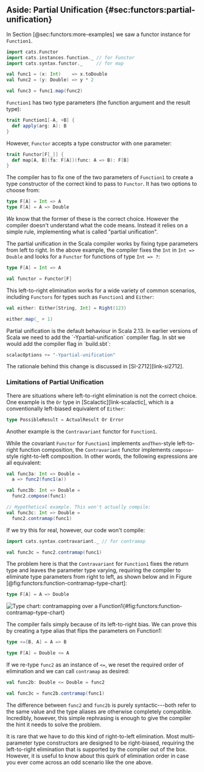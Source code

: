 ## Aside: Partial Unification {#sec:functors:partial-unification}

In Section [@sec:functors:more-examples]
we saw a functor instance for `Function1`.

```scala mdoc:silent
import cats.Functor
import cats.instances.function._ // for Functor
import cats.syntax.functor._     // for map

val func1 = (x: Int)    => x.toDouble
val func2 = (y: Double) => y * 2
```
```scala mdoc
val func3 = func1.map(func2)
```

`Function1` has two type parameters
(the function argument and the result type):

```scala
trait Function1[-A, +B] {
  def apply(arg: A): B
}
```

However, `Functor` accepts a type constructor with one parameter:

```scala
trait Functor[F[_]] {
  def map[A, B](fa: F[A])(func: A => B): F[B]
}
```

The compiler has to fix one of the two parameters
of `Function1` to create a type constructor
of the correct kind to pass to `Functor`.
It has two options to choose from:

```scala
type F[A] = Int => A
type F[A] = A => Double
```

*We* know that the former of these is the correct choice.
However the compiler doesn't understand what the code means.
Instead it relies on a simple rule, 
implementing what is called "partial unification".

The partial unification in the Scala compiler
works by fixing type parameters from left to right.
In the above example, the compiler fixes
the `Int` in `Int => Double`
and looks for a `Functor` for functions of type `Int => ?`:

```scala mdoc:silent
type F[A] = Int => A

val functor = Functor[F]
```

This left-to-right elimination works for
a wide variety of common scenarios,
including `Functors` for
types such as `Function1` and `Either`:

```scala mdoc
val either: Either[String, Int] = Right(123)

either.map(_ + 1)
```


<div class="callout callout-warning">
Partial unification is the default behaviour in Scala 2.13.
In earlier versions of Scala
we need to add the `-Ypartial-unification` compiler flag.
In sbt we would add the compiler flag in `build.sbt`:

```scala
scalacOptions += "-Ypartial-unification"
```

The rationale behind this change is discussed in [SI-2712][link-si2712].
</div>



### Limitations of Partial Unification

There are situations where
left-to-right elimination is not the correct choice.
One example is the `Or` type in [Scalactic][link-scalactic],
which is a conventionally left-biased equivalent of `Either`:

```scala
type PossibleResult = ActualResult Or Error
```

Another example is the `Contravariant` functor for `Function1`.

While the covariant `Functor` for `Function1` implements
`andThen`-style left-to-right function composition,
the `Contravariant` functor implements `compose`-style
right-to-left composition.
In other words, the following expressions are all equivalent:

```scala mdoc:silent
val func3a: Int => Double =
  a => func2(func1(a))

val func3b: Int => Double =
  func2.compose(func1)
```

```scala mdoc:fail:silent
// Hypothetical example. This won't actually compile:
val func3c: Int => Double =
  func2.contramap(func1)
```

If we try this for real, however,
our code won't compile:

```scala mdoc:silent
import cats.syntax.contravariant._ // for contramap
```

```scala mdoc:fail
val func3c = func2.contramap(func1)
```

The problem here is that the `Contravariant` for `Function1`
fixes the return type and leaves the parameter type varying,
requiring the compiler to eliminate type parameters
from right to left, as shown below and in Figure [@fig:functors:function-contramap-type-chart]:

```scala
type F[A] = A => Double
```

![Type chart: contramapping over a Function1](src/pages/functors/function-contramap.pdf+svg){#fig:functors:function-contramap-type-chart}

The compiler fails simply because of its left-to-right bias.
We can prove this by creating a type alias
that flips the parameters on Function1:

```scala mdoc:silent
type <=[B, A] = A => B
```
``` scala
type F[A] = Double <= A
```

If we re-type `func2` as an instance of `<=`,
we reset the required order of elimination and
we can call `contramap` as desired:

```scala mdoc:silent
val func2b: Double <= Double = func2
```

```scala mdoc
val func3c = func2b.contramap(func1)
```

The difference between `func2` and `func2b` is
purely syntactic---both refer to the same value
and the type aliases are otherwise completely compatible.
Incredibly, however,
this simple rephrasing is enough to
give the compiler the hint it needs
to solve the problem.

It is rare that we have to do
this kind of right-to-left elimination.
Most multi-parameter type constructors
are designed to be right-biased,
requiring the left-to-right elimination
that is supported by the compiler
out of the box.
However, it is useful to know about
this quirk of elimination order
in case you ever come across
an odd scenario like the one above.
